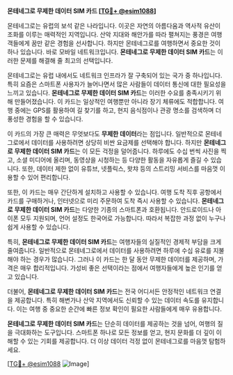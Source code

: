 **몬테네그로 무제한 데이터 SIM 카드 [[TG💪+ @esim1088](https://t.me/s/esim1088)]**

몬테네그로는 유럽의 보석 같은 나라입니다. 이곳은 자연의 아름다움과 역사적 유산이 조화를 이루는 매력적인 지역입니다. 산악 지대와 해안가를 따라 펼쳐지는 풍경은 여행객들에게 꿈만 같은 경험을 선사합니다. 하지만 몬테네그로를 여행하면서 중요한 것이 하나 있습니다. 바로 모바일 네트워크입니다. **몬테네그로 무제한 데이터 SIM 카드**는 이러한 문제를 해결해 줄 최고의 선택입니다.

몬테네그로는 유럽 내에서도 네트워크 인프라가 잘 구축되어 있는 국가 중 하나입니다. 특히 요즘은 스마트폰 사용자가 늘어나면서 많은 사람들이 데이터 통신에 대한 필요성을 느끼고 있습니다. **몬테네그로 무제한 데이터 SIM 카드**는 이러한 수요를 충족시키기 위해 만들어졌습니다. 이 카드는 일상적인 여행뿐만 아니라 장기 체류에도 적합합니다. 여행 중에는 GPS를 활용하여 길 찾기를 하고, 현지 음식점이나 관광 명소를 검색하며 더 풍성한 경험을 할 수 있습니다.

이 카드의 가장 큰 매력은 무엇보다도 **무제한 데이터**라는 점입니다. 일반적으로 몬테네그로에서 데이터를 사용하려면 상당히 비싼 요금제를 선택해야 합니다. 하지만 **몬테네그로 무제한 데이터 SIM 카드**는 이 모든 걱정을 덜어줍니다. 하루에도 수십 번씩 사진을 찍고, 소셜 미디어에 올리며, 동영상을 시청하는 등 다양한 활동을 자유롭게 즐길 수 있습니다. 또한, 데이터 제한 없이 유튜브, 넷플릭스, 왓챠 등의 스트리밍 서비스를 마음껏 이용할 수 있어 편리합니다.

또한, 이 카드는 매우 간단하게 설치하고 사용할 수 있습니다. 여행 도착 직후 공항에서 카드를 구매하거나, 인터넷으로 미리 주문하여 도착 즉시 사용할 수 있습니다. **몬테네그로 무제한 데이터 SIM 카드**는 다양한 기종의 스마트폰과 호환됩니다. 안드로이드나 아이폰 모두 지원되며, 언어 설정도 한국어로 가능합니다. 따라서 복잡한 과정 없이 누구나 쉽게 사용할 수 있습니다.

특히, **몬테네그로 무제한 데이터 SIM 카드**는 여행자들의 실질적인 경제적 부담을 크게 줄여줍니다. 일반적으로 몬테네그로에서 데이터를 사용하려면 하루에 수십 유로를 지불해야 하는 경우가 많습니다. 그러나 이 카드는 한 달 동안 무제한 데이터를 제공하며, 가격은 매우 합리적입니다. 가성비 좋은 선택이라는 점에서 여행자들에게 높은 인기를 얻고 있습니다.

더불어, **몬테네그로 무제한 데이터 SIM 카드**는 전국 어디서든 안정적인 네트워크 연결을 제공합니다. 특히 해변가나 산악 지역에서도 신뢰할 수 있는 데이터 속도를 유지합니다. 이는 여행 중 중요한 순간에 빠른 정보 확인이 필요한 사람들에게 매우 유용합니다.

**몬테네그로 무제한 데이터 SIM 카드**는 단순히 데이터를 제공하는 것을 넘어, 여행의 질을 극대화하는 도구입니다. 스마트폰 하나로 모든 정보를 얻고, 현지 문화를 더 깊이 이해할 수 있는 기회를 제공합니다. 더 이상 데이터 걱정 없이 몬테네그로를 마음껏 탐험하세요.

[[TG💪+ @esim1088](https://t.me/s/esim1088) ![Image](https://i.postimg.cc/Y0z9fWf4/image.png)]